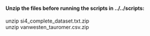 #### Unzip the files before running the scripts in ../../scripts:
unzip si4_complete_dataset.txt.zip\
unzip vanwesten_tauromer.csv.zip
